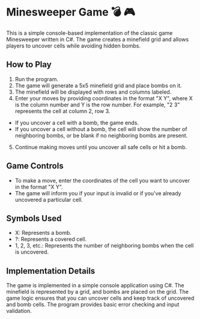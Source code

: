 
# Minesweeper Game :bomb: :video_game:
This is a simple console-based implementation of the classic game Minesweeper written in C#. The game creates a minefield grid and allows players to uncover cells while avoiding hidden bombs.

## How to Play
1. Run the program.
2. The game will generate a 5x5 minefield grid and place bombs on it.
3. The minefield will be displayed with rows and columns labeled.
4. Enter your moves by providing coordinates in the format "X Y", where X is the column number and Y is the row number. For example, "2 3" represents the cell at column 2, row 3.
- If you uncover a cell with a bomb, the game ends.
- If you uncover a cell without a bomb, the cell will show the number of neighboring bombs, or be blank if no neighboring bombs are present.
5. Continue making moves until you uncover all safe cells or hit a bomb.

## Game Controls
* To make a move, enter the coordinates of the cell you want to uncover in the format "X Y".
* The game will inform you if your input is invalid or if you've already uncovered a particular cell.

## Symbols Used
* X: Represents a bomb.
* ?: Represents a covered cell.
* 1, 2, 3, etc.: Represents the number of neighboring bombs when the cell is uncovered.

## Implementation Details
The game is implemented in a simple console application using C#. The minefield is represented by a grid, and bombs are placed  on the grid. The game logic ensures that you can uncover cells and keep track of uncovered and bomb cells. The program provides basic error checking and input validation.